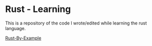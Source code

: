# Rust - Learning

This is a repository of the code I wrote/edited while learning the rust language.

[Rust-By-Example](https://doc.rust-lang.org/stable/rust-by-example/)